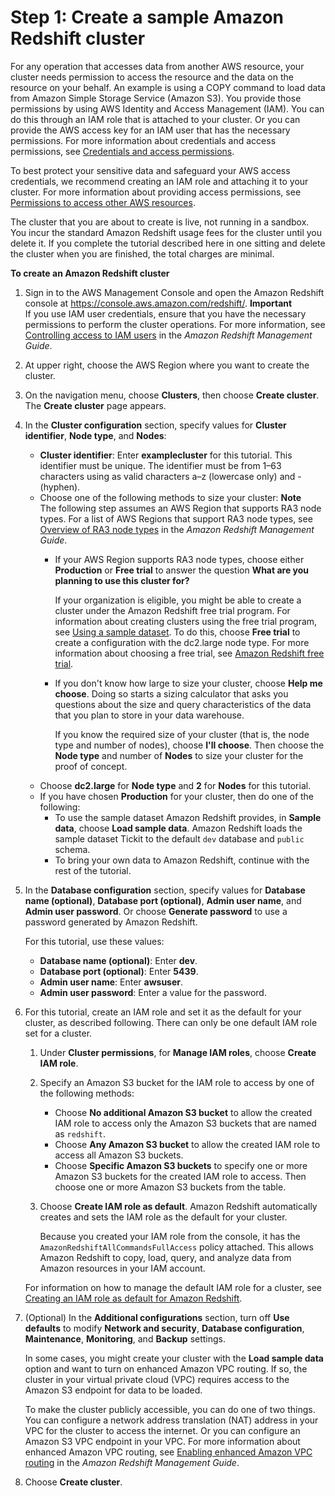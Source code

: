 # Step 1: Create a sample Amazon Redshift cluster<a name="rs-gsg-launch-sample-cluster"></a>

For any operation that accesses data from another AWS resource, your cluster needs permission to access the resource and the data on the resource on your behalf\. An example is using a COPY command to load data from Amazon Simple Storage Service \(Amazon S3\)\. You provide those permissions by using AWS Identity and Access Management \(IAM\)\. You can do this through an IAM role that is attached to your cluster\. Or you can provide the AWS access key for an IAM user that has the necessary permissions\. For more information about credentials and access permissions, see [Credentials and access permissions](https://docs.aws.amazon.com/redshift/latest/dg/loading-data-access-permissions.html)\. 

To best protect your sensitive data and safeguard your AWS access credentials, we recommend creating an IAM role and attaching it to your cluster\. For more information about providing access permissions, see [Permissions to access other AWS resources](https://docs.aws.amazon.com/redshift/latest/dg/copy-usage_notes-access-permissions.html)\.

The cluster that you are about to create is live, not running in a sandbox\. You incur the standard Amazon Redshift usage fees for the cluster until you delete it\. If you complete the tutorial described here in one sitting and delete the cluster when you are finished, the total charges are minimal\. 

**To create an Amazon Redshift cluster**

1. Sign in to the AWS Management Console and open the Amazon Redshift console at [https://console\.aws\.amazon\.com/redshift/](https://console.aws.amazon.com/redshift/)\.
**Important**  
If you use IAM user credentials, ensure that you have the necessary permissions to perform the cluster operations\. For more information, see [Controlling access to IAM users](https://docs.aws.amazon.com/redshift/latest/mgmt/iam-redshift-user-mgmt.html) in the *Amazon Redshift Management Guide*\.

1. At upper right, choose the AWS Region where you want to create the cluster\. 

1. On the navigation menu, choose **Clusters**, then choose **Create cluster**\. The **Create cluster** page appears\.

1. In the **Cluster configuration** section, specify values for **Cluster identifier**, **Node type**, and **Nodes**: 
   + **Cluster identifier**: Enter **examplecluster** for this tutorial\. This identifier must be unique\. The identifier must be from 1–63 characters using as valid characters a–z \(lowercase only\) and \- \(hyphen\)\. 
   + Choose one of the following methods to size your cluster:
**Note**  
The following step assumes an AWS Region that supports RA3 node types\. For a list of AWS Regions that support RA3 node types, see [Overview of RA3 node types](https://docs.aws.amazon.com/redshift/latest/mgmt/working-with-clusters.html#rs-ra3-node-types) in the *Amazon Redshift Management Guide*\. 
     + If your AWS Region supports RA3 node types, choose either **Production** or **Free trial** to answer the question **What are you planning to use this cluster for?** 

       If your organization is eligible, you might be able to create a cluster under the Amazon Redshift free trial program\. For information about creating clusters using the free trial program, see [Using a sample dataset](sample-data-load.md)\. To do this, choose **Free trial** to create a configuration with the dc2\.large node type\. For more information about choosing a free trial, see [Amazon Redshift free trial](http://aws.amazon.com/redshift/free-trial/)\. 
     + If you don't know how large to size your cluster, choose **Help me choose**\. Doing so starts a sizing calculator that asks you questions about the size and query characteristics of the data that you plan to store in your data warehouse\. 

       If you know the required size of your cluster \(that is, the node type and number of nodes\), choose **I'll choose**\. Then choose the **Node type** and number of **Nodes** to size your cluster for the proof of concept\.
   + Choose **dc2\.large** for **Node type** and **2** for **Nodes** for this tutorial\.
   + If you have chosen **Production** for your cluster, then do one of the following:
     + To use the sample dataset Amazon Redshift provides, in **Sample data**, choose **Load sample data**\. Amazon Redshift loads the sample dataset Tickit to the default `dev` database and `public` schema\.
     + To bring your own data to Amazon Redshift, continue with the rest of the tutorial\.

1. In the **Database configuration** section, specify values for **Database name \(optional\)**, **Database port \(optional\)**, **Admin user name**, and **Admin user password**\. Or choose **Generate password** to use a password generated by Amazon Redshift\.

   For this tutorial, use these values:
   + **Database name \(optional\)**: Enter **dev**\.
   + **Database port \(optional\)**: Enter **5439**\.
   + **Admin user name**: Enter **awsuser**\.
   + **Admin user password**: Enter a value for the password\.

1. For this tutorial, create an IAM role and set it as the default for your cluster, as described following\. There can only be one default IAM role set for a cluster\. 

   1. Under **Cluster permissions**, for **Manage IAM roles**, choose **Create IAM role**\.

   1. Specify an Amazon S3 bucket for the IAM role to access by one of the following methods:
      + Choose **No additional Amazon S3 bucket** to allow the created IAM role to access only the Amazon S3 buckets that are named as `redshift`\.
      + Choose **Any Amazon S3 bucket** to allow the created IAM role to access all Amazon S3 buckets\. 
      + Choose **Specific Amazon S3 buckets** to specify one or more Amazon S3 buckets for the created IAM role to access\. Then choose one or more Amazon S3 buckets from the table\.

   1. Choose **Create IAM role as default**\. Amazon Redshift automatically creates and sets the IAM role as the default for your cluster\.

      Because you created your IAM role from the console, it has the `AmazonRedshiftAllCommandsFullAccess` policy attached\. This allows Amazon Redshift to copy, load, query, and analyze data from Amazon resources in your IAM account\. 

   For information on how to manage the default IAM role for a cluster, see [Creating an IAM role as default for Amazon Redshift](https://docs.aws.amazon.com/redshift/latest/mgmt/default-iam-role.html)\.

1. \(Optional\) In the **Additional configurations** section, turn off **Use defaults** to modify **Network and security**, **Database configuration**, **Maintenance**, **Monitoring**, and **Backup** settings\.

   In some cases, you might create your cluster with the **Load sample data** option and want to turn on enhanced Amazon VPC routing\. If so, the cluster in your virtual private cloud \(VPC\) requires access to the Amazon S3 endpoint for data to be loaded\. 

   To make the cluster publicly accessible, you can do one of two things\. You can configure a network address translation \(NAT\) address in your VPC for the cluster to access the internet\. Or you can configure an Amazon S3 VPC endpoint in your VPC\. For more information about enhanced Amazon VPC routing, see [Enabling enhanced Amazon VPC routing](https://docs.aws.amazon.com/redshift/latest/mgmt/enhanced-vpc-enabling-cluster.html) in the *Amazon Redshift Management Guide*\. 

1. Choose **Create cluster**\. 